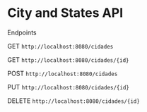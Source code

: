 # City and States API

Endpoints

GET `http://localhost:8080/cidades`

GET `http://localhost:8080/cidades/{id}`

POST `http://localhost:8080/cidades`

PUT `http://localhost:8080/cidades/{id}`

DELETE `http://localhost:8080/cidades/{id}`
